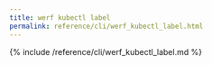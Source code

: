 ```yaml
---
title: werf kubectl label
permalink: reference/cli/werf_kubectl_label.html
---
```


{% include /reference/cli/werf_kubectl_label.md %}

